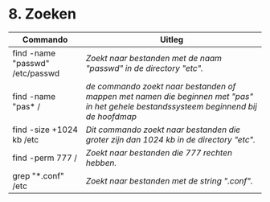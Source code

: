 # 8. Zoeken

Commando | Uitleg
--- | ---
find -name "passwd" /etc/passwd | _Zoekt naar bestanden met de naam "passwd" in de directory "etc"._
find -name "pas* / | _de commando zoekt naar bestanden of mappen met namen die beginnen met "pas" in het gehele bestandssysteem beginnend bij de hoofdmap_
find -size +1024 kb /etc | _Dit commando zoekt naar bestanden die groter zijn dan 1024 kb in de directory "etc"._
find -perm 777 / | _Zoekt naar bestanden die 777 rechten hebben._
grep "*.conf" /etc | _Zoekt naar bestanden met de string ".conf"._